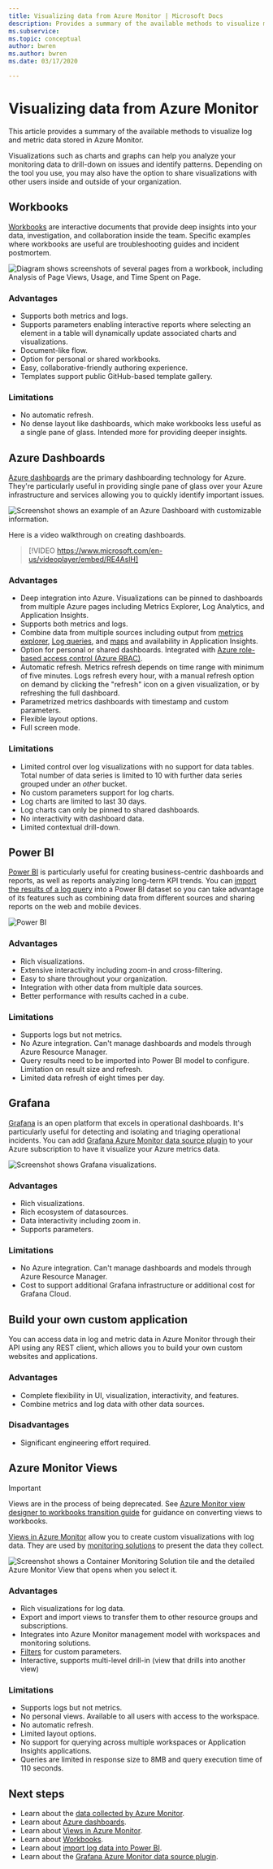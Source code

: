 ```yaml
---
title: Visualizing data from Azure Monitor | Microsoft Docs
description: Provides a summary of the available methods to visualize metric and log data stored in Azure Monitor.
ms.subservice: 
ms.topic: conceptual
author: bwren
ms.author: bwren
ms.date: 03/17/2020

---
```


# Visualizing data from Azure Monitor
This article provides a summary of the available methods to visualize log and metric data stored in Azure Monitor.

Visualizations such as charts and graphs can help you analyze your monitoring data to drill-down on issues and identify patterns. Depending on the tool you use, you may also have the option to share visualizations with other users inside and outside of your organization.

## Workbooks
[Workbooks](./platform/workbooks-overview.md) are interactive documents that provide deep insights into your data, investigation, and collaboration inside the team. Specific examples where workbooks are useful are troubleshooting guides and incident postmortem.

![Diagram shows screenshots of several pages from a workbook, including Analysis of Page Views, Usage, and Time Spent on Page.](media/visualizations/workbook.png)

### Advantages
- Supports both metrics and logs.
- Supports parameters  enabling interactive reports where selecting an element in a table will dynamically update associated charts and visualizations.
- Document-like flow.
- Option for personal or shared workbooks.
- Easy, collaborative-friendly authoring experience.
- Templates support public GitHub-based template gallery.

### Limitations
- No automatic refresh.
- No dense layout like dashboards, which make workbooks less useful as a single pane of glass. Intended more for providing deeper insights.


## Azure Dashboards
[Azure dashboards](../azure-portal/azure-portal-dashboards.md) are the primary dashboarding technology for Azure. They're particularly useful in providing single pane of glass over your Azure infrastructure and services allowing you to quickly identify important issues.

![Screenshot shows an example of an Azure Dashboard with customizable information.](media/visualizations/dashboard.png)

Here is a video walkthrough on creating dashboards.

> [!VIDEO https://www.microsoft.com/en-us/videoplayer/embed/RE4AslH]

### Advantages
- Deep integration into Azure. Visualizations can be pinned to dashboards from multiple Azure pages including Metrics Explorer, Log Analytics, and Application Insights.
- Supports both metrics and logs.
- Combine data from multiple sources including output from [metrics explorer](platform/metrics-charts.md), [Log queries](log-query/log-query-overview.md), and [maps](app/app-map.md) and availability in Application Insights.
- Option for personal or shared dashboards. Integrated with [Azure role-based access control (Azure RBAC)](../role-based-access-control/overview.md).
- Automatic refresh. Metrics refresh depends on time range with minimum of five minutes. Logs refresh every hour, with a manual refresh option on demand by clicking the "refresh" icon on a given visualization, or by refreshing the full dashboard.
- Parametrized metrics dashboards with timestamp and custom parameters.
- Flexible layout options.
- Full screen mode.


### Limitations
- Limited control over log visualizations with no support for data tables. Total number of data series is limited to 10 with further data series grouped under an _other_ bucket.
- No custom parameters support for log charts.
- Log charts are limited to last 30 days.
- Log charts can only be pinned to shared dashboards.
- No interactivity with dashboard data.
- Limited contextual drill-down.


## Power BI
[Power BI](https://powerbi.microsoft.com/documentation/powerbi-service-get-started/) is particularly useful for creating business-centric dashboards and reports, as well as reports analyzing long-term KPI trends. You can [import the results of a log query](platform/powerbi.md) into a Power BI dataset so you can take advantage of its features such as combining data from different sources and sharing reports on the web and mobile devices.

![Power BI](media/visualizations/power-bi.png)

### Advantages
- Rich visualizations.
- Extensive interactivity including zoom-in and cross-filtering.
- Easy to share throughout your organization.
- Integration with other data from multiple data sources.
- Better performance with results cached in a cube.


### Limitations
- Supports logs but not metrics.
- No Azure integration. Can't manage dashboards and models through Azure Resource Manager.
- Query results need to be imported into Power BI model to configure. Limitation on result size and refresh.
- Limited data refresh of eight times per day.


## Grafana
[Grafana](https://grafana.com/) is an open platform that excels in operational dashboards. It's particularly useful for detecting and isolating and triaging operational incidents. You can add [Grafana Azure Monitor data source plugin](platform/grafana-plugin.md) to your Azure subscription to have it visualize your Azure metrics data.

![Screenshot shows Grafana visualizations.](media/visualizations/grafana.png)

### Advantages
- Rich visualizations.
- Rich ecosystem of datasources.
- Data interactivity including zoom in.
- Supports parameters.

### Limitations
- No Azure integration. Can't manage dashboards and models through Azure Resource Manager.
- Cost to support additional Grafana infrastructure or additional cost for Grafana Cloud.


## Build your own custom application
You can access data in log and metric data in Azure Monitor through their API using any REST client, which allows you to build your own custom websites and applications.

### Advantages
- Complete flexibility in UI, visualization, interactivity, and features.
- Combine metrics and log data with other data sources.

### Disadvantages
- Significant engineering effort required.


## Azure Monitor Views

> [!IMPORTANT]
> Views are in the process of being deprecated. See [Azure Monitor view designer to workbooks transition guide](platform/view-designer-conversion-overview.md) for guidance on converting views to workbooks.

[Views in Azure Monitor](platform/view-designer.md)  allow you to create custom visualizations with log data. They are used by [monitoring solutions](insights/solutions.md) to present the data they collect.


![Screenshot shows a Container Monitoring Solution tile and the detailed Azure Monitor View that opens when you select it.](media/visualizations/view.png)

### Advantages
- Rich visualizations for log data.
- Export and import views to transfer them to other resource groups and subscriptions.
- Integrates into Azure Monitor management model with workspaces and monitoring solutions.
- [Filters](platform/view-designer-filters.md) for custom parameters.
- Interactive, supports multi-level drill-in (view that drills into another view)

### Limitations
- Supports logs but not metrics.
- No personal views. Available to all users with access to the workspace.
- No automatic refresh.
- Limited layout options.
- No support for querying across multiple workspaces or Application Insights applications.
- Queries are limited in response size to 8MB and query execution time of 110 seconds.

## Next steps
- Learn about the [data collected by Azure Monitor](platform/data-platform.md).
- Learn about [Azure dashboards](../azure-portal/azure-portal-dashboards.md).
- Learn about [Views in Azure Monitor](platform/view-designer.md).
- Learn about [Workbooks](./platform/workbooks-overview.md).
- Learn about [import log data into Power BI](./platform/powerbi.md).
- Learn about the [Grafana Azure Monitor data source plugin](./platform/grafana-plugin.md).

